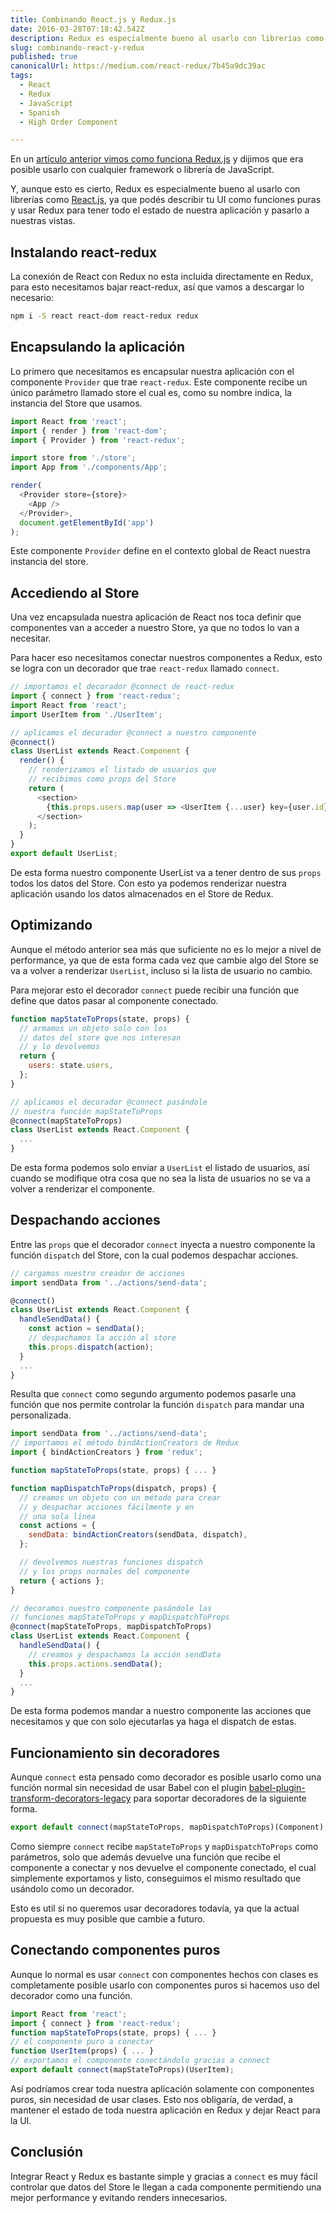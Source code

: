 ```yaml
---
title: Combinando React.js y Redux.js
date: 2016-03-28T07:18:42.542Z
description: Redux es especialmente bueno al usarlo con librerías como React ya que facilita usar React solo para la UI y dejar el estado en Redux.
slug: combinando-react-y-redux
published: true
canonicalUrl: https://medium.com/react-redux/7b45a9dc39ac
tags:
  - React
  - Redux
  - JavaScript
  - Spanish
  - High Order Component

---
```


En un [artículo anterior vimos como funciona Redux.js](https://sergiodxa.com/essays/introduccion-a-redux) y dijimos que era posible usarlo con cualquier framework o librería de JavaScript.

Y, aunque esto es cierto, Redux es especialmente bueno al usarlo con librerías como [React.js](https://platzi.com/react/), ya que podés describir tu UI como funciones puras y usar Redux para tener todo el estado de nuestra aplicación y pasarlo a nuestras vistas.

## Instalando react-redux

La conexión de React con Redux no esta incluida directamente en Redux, para esto necesitamos bajar react-redux, así que vamos a descargar lo necesario:

```bash
npm i -S react react-dom react-redux redux
```

## Encapsulando la aplicación

Lo primero que necesitamos es encapsular nuestra aplicación con el componente `Provider` que trae `react-redux`. Este componente recibe un único parámetro llamado store el cual es, como su nombre indica, la instancia del Store que usamos.

```js
import React from 'react';
import { render } from 'react-dom';
import { Provider } from 'react-redux';

import store from './store';
import App from './components/App';

render(
  <Provider store={store}>
    <App />
  </Provider>,
  document.getElementById('app')
);
```

Este componente `Provider` define en el contexto global de React nuestra instancia del store.

## Accediendo al Store

Una vez encapsulada nuestra aplicación de React nos toca definir que componentes van a acceder a nuestro Store, ya que no todos lo van a necesitar.

Para hacer eso necesitamos conectar nuestros componentes a Redux, esto se logra con un decorador que trae `react-redux` llamado `connect`.

```js
// importamos el decorador @connect de react-redux
import { connect } from 'react-redux';
import React from 'react';
import UserItem from './UserItem';

// aplicamos el decorador @connect a nuestro componente
@connect()
class UserList extends React.Component {
  render() {
    // renderizamos el listado de usuarios que
    // recibimos como props del Store
    return (
      <section>
        {this.props.users.map(user => <UserItem {...user} key={user.id} />)}
      </section>
    );
  }
}
export default UserList;
```

De esta forma nuestro componente UserList va a tener dentro de sus `props` todos los datos del Store. Con esto ya podemos renderizar nuestra aplicación usando los datos almacenados en el Store de Redux.

## Optimizando

Aunque el método anterior sea más que suficiente no es lo mejor a nivel de performance, ya que de esta forma cada vez que cambie algo del Store se va a volver a renderizar `UserList`, incluso si la lista de usuario no cambio.

Para mejorar esto el decorador `connect` puede recibir una función que define que datos pasar al componente conectado.

```js
function mapStateToProps(state, props) {
  // armamos un objeto solo con los
  // datos del store que nos interesan
  // y lo devolvemos
  return {
    users: state.users,
  };
}

// aplicamos el decorador @connect pasándole
// nuestra función mapStateToProps
@connect(mapStateToProps)
class UserList extends React.Component {
  ...
}
```

De esta forma podemos solo enviar a `UserList` el listado de usuarios, así cuando se modifique otra cosa que no sea la lista de usuarios no se va a volver a renderizar el componente.

## Despachando acciones

Entre las `props` que el decorador `connect` inyecta a nuestro componente la función `dispatch` del Store, con la cual podemos despachar acciones.

```js
// cargamos nuestro creador de acciones
import sendData from '../actions/send-data';

@connect()
class UserList extends React.Component {
  handleSendData() {
    const action = sendData();
    // despachamos la acción al store
    this.props.dispatch(action);
  }
  ...
}
```

Resulta que `connect` como segundo argumento podemos pasarle una función que nos permite controlar la función `dispatch` para mandar una personalizada.

```js
import sendData from '../actions/send-data';
// importamos el método bindActionCreators de Redux
import { bindActionCreators } from 'redux';

function mapStateToProps(state, props) { ... }

function mapDispatchToProps(dispatch, props) {
  // creamos un objeto con un método para crear
  // y despachar acciones fácilmente y en
  // una sola línea
  const actions = {
    sendData: bindActionCreators(sendData, dispatch),
  };

  // devolvemos nuestras funciones dispatch
  // y los props normales del componente
  return { actions };
}

// decoramos nuestro componente pasándole las
// funciones mapStateToProps y mapDispatchToProps
@connect(mapStateToProps, mapDispatchToProps)
class UserList extends React.Component {
  handleSendData() {
    // creamos y despachamos la acción sendData
    this.props.actions.sendData();
  }
  ...
}
```

De esta forma podemos mandar a nuestro componente las acciones que necesitamos y que con solo ejecutarlas ya haga el dispatch de estas.

## Funcionamiento sin decoradores

Aunque `connect` esta pensado como decorador es posible usarlo como una función normal sin necesidad de usar Babel con el plugin [babel-plugin-transform-decorators-legacy](https://github.com/loganfsmyth/babel-plugin-transform-decorators-legacy) para soportar decoradores de la siguiente forma.

```js
export default connect(mapStateToProps, mapDispatchToProps)(Component);
```

Como siempre `connect` recibe `mapStateToProps` y `mapDispatchToProps` como parámetros, solo que además devuelve una función que recibe el componente a conectar y nos devuelve el componente conectado, el cual simplemente exportamos y listo, conseguimos el mismo resultado que usándolo como un decorador.

Esto es util si no queremos usar decoradores todavía, ya que la actual propuesta es muy posible que cambie a futuro.

## Conectando componentes puros

Aunque lo normal es usar `connect` con componentes hechos con clases es completamente posible usarlo con componentes puros si hacemos uso del decorador como una función.

```js
import React from 'react';
import { connect } from 'react-redux';
function mapStateToProps(state, props) { ... }
// el componente puro a conectar
function UserItem(props) { ... }
// exportamos el componente conectándolo gracias a connect
export default connect(mapStateToProps)(UserItem);
```

Así podríamos crear toda nuestra aplicación solamente con componentes puros, sin necesidad de usar clases. Esto nos obligaría, de verdad, a mantener el estado de toda nuestra aplicación en Redux y dejar React para la UI.

## Conclusión

Integrar React y Redux es bastante simple y gracias a `connect` es muy fácil controlar que datos del Store le llegan a cada componente permitiendo una mejor performance y evitando renders innecesarios.
